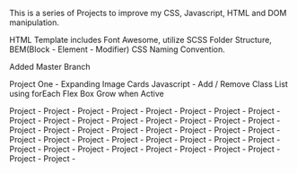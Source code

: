 This is a series of Projects to improve my CSS, Javascript, HTML and DOM manipulation.

HTML Template includes Font Awesome, utilize SCSS Folder Structure, BEM(Block - Element - Modifier) CSS Naming Convention.

Added Master Branch

Project One - Expanding Image Cards
    Javascript - Add / Remove Class List using forEach
    Flex Box Grow when Active
    




Project -
Project -
Project -
Project -
Project -
Project -
Project -
Project -
Project -
Project -
Project -
Project -
Project -
Project -
Project -
Project -
Project -
Project -
Project -
Project -
Project -
Project -
Project -
Project -
Project -
Project -
Project -
Project -
Project -
Project -
Project -
Project -
Project -
Project -
Project -
Project -
Project -
Project -
Project -
Project -
Project -
Project -

